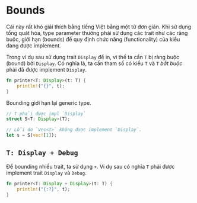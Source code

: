 # Bounds

Cái này rất khó giải thích bằng tiếng Việt bằng một từ đơn giản.
Khi sử dụng tổng quát hóa, type parameter thường phải sử dụng các trait
như các ràng buộc, giới hạn (bounds) để quy định chức năng (functionality) của kiểu
đang được implement.

Trong ví dụ sau sử dụng trait `Display` để in, vì thế ta cần `T` bị ràng buộc (bound)
bởi `Display`. Có nghĩa là, ta cần tham số có kiểu `T` 
và `T` *bắt buộc* phải đã được implement `Display`.


```rust
fn printer<T: Display>(t: T) {
    println!("{}", t);
}
```

Bounding giới hạn lại generic type. 

```rust
// T phải được impl `Display`
struct S<T: Display>(T);

// Lỗi do `Vec<T>` không được implement `Display`.
let s = S(vec![1]);
```

## `T: Display + Debug`

Để bounding nhiều trait, ta sử dụng `+`. 
Ví dụ sau có nghĩa `T` phải được implement trait `Display` và `Debug`.

```rust
fn printer<T: Display + Display>(t: T) {
    println!("{:?}", t);
}
```